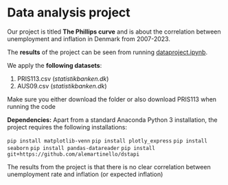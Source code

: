 # Data analysis project

Our project is titled **The Phillips curve** and is about the correlation between unemployment and inflation in Denmark from 2007-2023. 

The **results** of the project can be seen from running [dataproject.ipynb](dataproject.ipynb).

We apply the **following datasets**: 

1. PRIS113.csv (*statistikbanken.dk*) 
2. AUS09.csv (*statistikbanken.dk*)

Make sure you either download the folder or also download PRIS113 when running the code

**Dependencies:** Apart from a standard Anaconda Python 3 installation, the project requires the following installations:

``pip install matplotlib-venn``
``pip install plotly_express``
``pip install seaborn``
``pip install pandas-datareader``
``pip install git+https://github.com/alemartinello/dstapi``

The results from the project is that there is no clear correlation between unemployment rate and inflation (or expected inflation)
